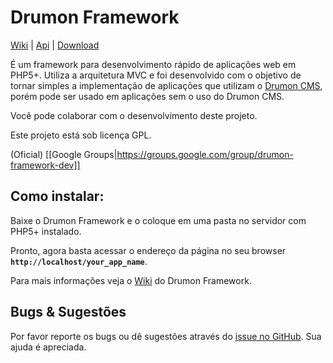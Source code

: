 # Drumon Framework

[Wiki](http://github.com/sook/drumon_framework/wiki) | [Api](http://sook.github.com/drumon_framework/api) | [Download](https://github.com/sook/drumon_framework/tarball/master)

É um framework para desenvolvimento rápido de aplicações web em PHP5+. Utiliza a arquitetura MVC e foi desenvolvido 
com o objetivo de tornar simples a implementação de aplicações que utilizam o [Drumon CMS](http://drumoncms.com/),
porém pode ser usado em aplicações sem o uso do Drumon CMS.

Você pode colaborar com o desenvolvimento deste projeto.

Este projeto está sob licença GPL. 

(Oficial) [[Google Groups|https://groups.google.com/group/drumon-framework-dev]]

## Como instalar:

Baixe o Drumon Framework e o coloque em uma pasta no servidor com PHP5+ instalado.

Pronto, agora basta acessar o endereço da página no seu browser **`http://localhost/your_app_name`**.

Para mais informações veja o [Wiki](http://github.com/sook/drumon_framework/wiki) do Drumon Framework.


## Bugs & Sugestões

Por favor reporte os bugs ou dê sugestões através do [issue no GitHub](http://github.com/sook/drumon_framework/issues). Sua ajuda é apreciada.
